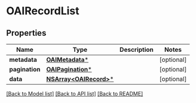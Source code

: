 # OAIRecordList

## Properties
Name | Type | Description | Notes
------------ | ------------- | ------------- | -------------
**metadata** | [**OAIMetadata***](OAIMetadata.md) |  | [optional] 
**pagination** | [**OAIPagination***](OAIPagination.md) |  | [optional] 
**data** | [**NSArray&lt;OAIRecord&gt;***](OAIRecord.md) |  | [optional] 

[[Back to Model list]](../README.md#documentation-for-models) [[Back to API list]](../README.md#documentation-for-api-endpoints) [[Back to README]](../README.md)


